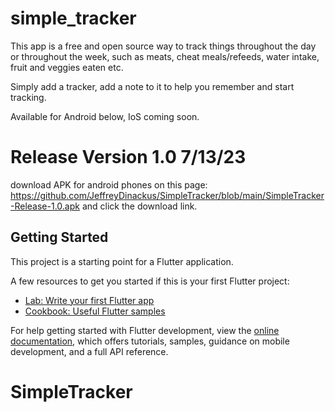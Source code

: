 # simple_tracker

<p>This app is a free and open source way to track things throughout the day or throughout the week, such as meats, cheat meals/refeeds, water intake, fruit and veggies eaten etc.</p>

<p>Simply add a tracker, add a note to it to help you remember and start tracking.</p>

<p>Available for Android below, IoS coming soon.</p>

# Release Version 1.0 7/13/23

<p>download APK for android phones on this page: <a href="https://github.com/JeffreyDinackus/SimpleTracker/blob/main/SimpleTracker-Release-1.0.apk">https://github.com/JeffreyDinackus/SimpleTracker/blob/main/SimpleTracker-Release-1.0.apk</a> and click the download link.</p>





## Getting Started

This project is a starting point for a Flutter application.

A few resources to get you started if this is your first Flutter project:

- [Lab: Write your first Flutter app](https://docs.flutter.dev/get-started/codelab)
- [Cookbook: Useful Flutter samples](https://docs.flutter.dev/cookbook)

For help getting started with Flutter development, view the
[online documentation](https://docs.flutter.dev/), which offers tutorials,
samples, guidance on mobile development, and a full API reference.
# SimpleTracker
